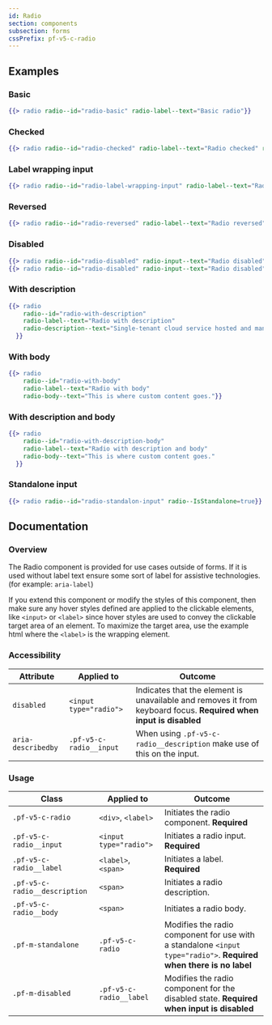 ```yaml
---
id: Radio
section: components
subsection: forms
cssPrefix: pf-v5-c-radio
---
```


## Examples
### Basic
```hbs
{{> radio radio--id="radio-basic" radio-label--text="Basic radio"}}
```

### Checked
```hbs
{{> radio radio--id="radio-checked" radio-label--text="Radio checked" radio--IsChecked=true}}
```

### Label wrapping input
```hbs
{{> radio radio--id="radio-label-wrapping-input" radio-label--text="Radio label wraps input" radio--IsLabelWrapped=true}}
```

### Reversed
```hbs
{{> radio radio--id="radio-reversed" radio-label--text="Radio reversed" radio--IsReversed=true}}
```

### Disabled
```hbs
{{> radio radio--id="radio-disabled" radio-input--text="Radio disabled" radio--IsDisabled=true}}
{{> radio radio--id="radio-disabled" radio-input--text="Radio disabled" radio--IsDisabled=true radio--IsChecked=true}}
```

### With description
```hbs
{{> radio
    radio--id="radio-with-description"
    radio-label--text="Radio with description"
    radio-description--text="Single-tenant cloud service hosted and managed by Red Hat that offers high-availability enterprise-grade clusters in a virtual private cloud on AWS od GCP."
  }}
```

### With body
```hbs
{{> radio
    radio--id="radio-with-body"
    radio-label--text="Radio with body"
    radio-body--text="This is where custom content goes."}}
```

### With description and body
```hbs
{{> radio
    radio--id="radio-with-description-body"
    radio-label--text="Radio with description and body"
    radio-body--text="This is where custom content goes."
  }}
```

### Standalone input
```hbs
{{> radio radio--id="radio-standalon-input" radio--IsStandalone=true}}
```

## Documentation
### Overview
The Radio component is provided for use cases outside of forms. If it is used without label text ensure some sort of label for assistive technologies. (for example: `aria-label`)

If you extend this component or modify the styles of this component, then make sure any hover styles defined are applied to the clickable elements, like `<input>` or `<label>` since hover styles are used to convey the clickable target area of an element. To maximize the target area, use the example html where the `<label>` is the wrapping element.

### Accessibility
| Attribute | Applied to | Outcome |
| -- | -- | -- |
| `disabled` | `<input type="radio">` | Indicates that the element is unavailable and removes it from keyboard focus. **Required when input is disabled** |
| `aria-describedby` | `.pf-v5-c-radio__input` |  When using `.pf-v5-c-radio__description` make use of this on the input. |

### Usage
| Class | Applied to | Outcome |
| -- | -- | -- |
| `.pf-v5-c-radio` | `<div>`, `<label>` |  Initiates the radio component. **Required**  |
| `.pf-v5-c-radio__input` | `<input type="radio">` |  Initiates a radio input. **Required**  |
| `.pf-v5-c-radio__label` | `<label>`, `<span>` |  Initiates a label. **Required**  |
| `.pf-v5-c-radio__description` | `<span>` | Initiates a radio description. |
| `.pf-v5-c-radio__body` | `<span>` | Initiates a radio body. |
| `.pf-m-standalone` | `.pf-v5-c-radio` |  Modifies the radio component for use with a standalone `<input type="radio">`. **Required when there is no label** |
| `.pf-m-disabled` | `.pf-v5-c-radio__label` |  Modifies the radio component for the disabled state. **Required when input is disabled** |
